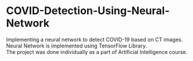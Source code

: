 # COVID-Detection-Using-Neural-Network
Implementing a neural network to detect COVID-19 based on CT images. Neural Network is implemented using TensorFlow Library.<br>
The project was done individually as a part of Artificial Intelligence course.
